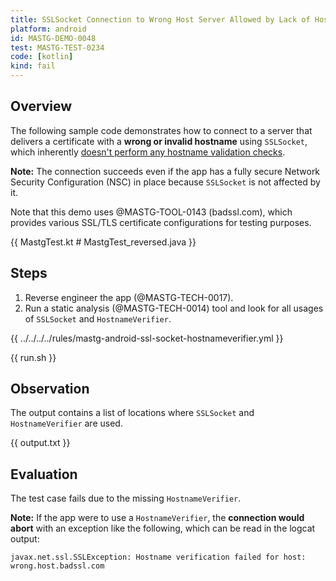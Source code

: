 ```yaml
---
title: SSLSocket Connection to Wrong Host Server Allowed by Lack of HostnameVerifier
platform: android
id: MASTG-DEMO-0048
test: MASTG-TEST-0234
code: [kotlin]
kind: fail
---
```


## Overview

The following sample code demonstrates how to connect to a server that delivers a certificate with a **wrong or invalid hostname** using `SSLSocket`, which inherently [doesn't perform any hostname validation checks](https://developer.android.com/training/articles/security-ssl.html#WarningsSslSocket).

**Note:** The connection succeeds even if the app has a fully secure Network Security Configuration (NSC) in place because `SSLSocket` is not affected by it.

Note that this demo uses @MASTG-TOOL-0143 (badssl.com), which provides various SSL/TLS certificate configurations for testing purposes.

{{ MastgTest.kt # MastgTest_reversed.java }}

## Steps

1. Reverse engineer the app (@MASTG-TECH-0017).
2. Run a static analysis (@MASTG-TECH-0014) tool and look for all usages of `SSLSocket` and `HostnameVerifier`.

{{ ../../../../rules/mastg-android-ssl-socket-hostnameverifier.yml }}

{{ run.sh }}

## Observation

The output contains a list of locations where `SSLSocket` and `HostnameVerifier` are used.

{{ output.txt }}

## Evaluation

The test case fails due to the missing `HostnameVerifier`.

**Note:** If the app were to use a `HostnameVerifier`, the **connection would abort** with an exception like the following, which can be read in the logcat output:

```plaintext
javax.net.ssl.SSLException: Hostname verification failed for host: wrong.host.badssl.com
```
